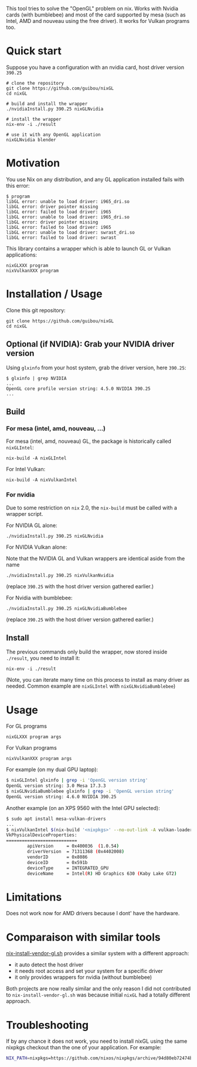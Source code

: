 This tool tries to solve the "OpenGL" problem on nix. Works with Nvidia cards (with bumblebee) and most of the card supported by mesa (such as Intel, AMD and nouveau using the free driver). It works for Vulkan programs too.

# Quick start

Suppose you have a configuration with an nvidia card, host driver version `390.25`

```
# clone the repository
git clone https://github.com/guibou/nixGL
cd nixGL

# build and install the wrapper
./nvidiaInstall.py 390.25 nixGLNvidia

# install the wrapper
nix-env -i ./result

# use it with any OpenGL application
nixGLNvidia blender
```

# Motivation

You use Nix on any distribution, and any GL application installed fails with this error:

```
$ program
libGL error: unable to load driver: i965_dri.so
libGL error: driver pointer missing
libGL error: failed to load driver: i965
libGL error: unable to load driver: i965_dri.so
libGL error: driver pointer missing
libGL error: failed to load driver: i965
libGL error: unable to load driver: swrast_dri.so
libGL error: failed to load driver: swrast
```

This library contains a wrapper which is able to launch GL or Vulkan applications:

```
nixGLXXX program
nixVulkanXXX program
```

# Installation / Usage

Clone this git repository:

```
git clone https://github.com/guibou/nixGL
cd nixGL
```

## Optional (if NVIDIA): Grab your NVIDIA driver version

Using `glxinfo` from your host system, grab the driver version, here `390.25`:

```
$ glxinfo | grep NVIDIA
...
OpenGL core profile version string: 4.5.0 NVIDIA 390.25
...
```

## Build

### For mesa (intel, amd, nouveau, ...)

For mesa (intel, amd, nouveau) GL, the package is historically called `nixGLIntel`:

```
nix-build -A nixGLIntel
```

For Intel Vulkan:

```
nix-build -A nixVulkanIntel
```

### For nvidia

Due to some restriction on `nix` 2.0, the `nix-build` must be called with a wrapper script.

For NVIDIA GL alone:

```
./nvidiaInstall.py 390.25 nixGLNvidia
```

For NVIDIA Vulkan alone:

Note that the NVIDIA GL and Vulkan wrappers are identical aside from the name

```
./nvidiaInstall.py 390.25 nixVulkanNvidia
```

(replace `390.25` with the host driver version gathered earlier.)

For Nvidia with bumblebee:

```
./nvidiaInstall.py 390.25 nixGLNvidiaBumblebee
```

(replace `390.25` with the host driver version gathered earlier.)

## Install

The previous commands only build the wrapper, now stored inside `./result`, you need to install it:

```
nix-env -i ./result
```

(Note, you can iterate many time on this process to install as many driver as needed. Common example are `nixGLIntel` with `nixGLNvidiaBumblebee`)


# Usage

For GL programs

```
nixGLXXX program args
```

For Vulkan programs

```
nixVulkanXXX program args
```

For example (on my dual GPU laptop):

```bash
$ nixGLIntel glxinfo | grep -i 'OpenGL version string'
OpenGL version string: 3.0 Mesa 17.3.3
$ nixGLNvidiaBumblebee glxinfo | grep -i 'OpenGL version string'
OpenGL version string: 4.6.0 NVIDIA 390.25
```

Another example (on an XPS 9560 with the Intel GPU selected):

```bash
$ sudo apt install mesa-vulkan-drivers
...
$ nixVulkanIntel $(nix-build '<nixpkgs>' --no-out-link -A vulkan-loader)/bin/vulkaninfo | grep VkPhysicalDeviceProperties -A 7
VkPhysicalDeviceProperties:
===========================
        apiVersion     = 0x400036  (1.0.54)
        driverVersion  = 71311368 (0x4402008)
        vendorID       = 0x8086
        deviceID       = 0x591b
        deviceType     = INTEGRATED_GPU
        deviceName     = Intel(R) HD Graphics 630 (Kaby Lake GT2)
```

# Limitations

Does not work now for AMD drivers because I dont' have the hardware.

# Comparaison with similar tools

[nix-install-vendor-gl.sh](https://github.com/deepfire/nix-install-vendor-gl)
provides a similar system with a different approach:

- it auto detect the host driver
- it needs root access and set your system for a specific driver
- it only provides wrappers for nvidia (without bumblebee)

Both projects are now really similar and the only reason I did not
contributed to `nix-install-vendor-gl.sh` was because initial `nixGL`
had a totally different approach.

# Troubleshooting

If by any chance it does not work, you need to install nixGL using the same nixpkgs checkout than the one of your application. For example:

```bash
NIX_PATH=nixpkgs=https://github.com/nixos/nixpkgs/archive/94d80eb72474bf8243b841058ce45eac2b163943.tar.gz nix build -f ./default.nix nixGLIntel
```
